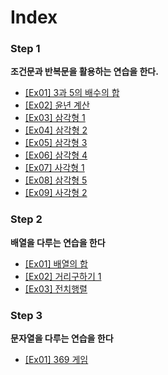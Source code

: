 # Index

### Step 1
**조건문과 반복문을 활용하는 연습을 한다.**
* [[Ex01] 3과 5의 배수의 합](src/basic/step1/ex01)
* [[Ex02] 윤년 계산](src/basic/step1/ex02)
* [[Ex03] 삼각형 1](src/basic/step1/ex03)
* [[Ex04] 삼각형 2](src/basic/step1/ex04)
* [[Ex05] 삼각형 3](src/basic/step1/ex05)
* [[Ex06] 삼각형 4](src/basic/step1/ex06)
* [[Ex07] 사각형 1](src/basic/step1/ex07)
* [[Ex08] 삼각형 5](src/basic/step1/ex08)
* [[Ex09] 사각형 2](src/basic/step1/ex09)

### Step 2
**배열을 다루는 연습을 한다**
* [[Ex01] 배열의 합](src/basic/step2/ex01)
* [[Ex02] 거리구하기 1](src/basic/step2/ex02)
* [[Ex03] 전치행렬](src/basic/step2/ex03)

### Step 3
**문자열을 다루는 연습을 한다**
* [[Ex01] 369 게임](src/basic/step3/ex01)
